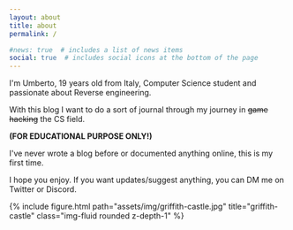 ```yaml
---
layout: about
title: about
permalink: /

#news: true  # includes a list of news items
social: true  # includes social icons at the bottom of the page
---
```


I'm Umberto, 19 years old from Italy, Computer Science student and passionate about Reverse engineering.

With this blog I want to do a sort of journal through my journey in <s>game hacking</s> the CS field.

**(FOR EDUCATIONAL PURPOSE ONLY!)**

I've never wrote a blog before or documented anything online, this is my first time.

I hope you enjoy. If you want updates/suggest anything, you can DM me on Twitter or Discord.

{% include figure.html path="assets/img/griffith-castle.jpg" title="griffith-castle" class="img-fluid rounded z-depth-1" %}

